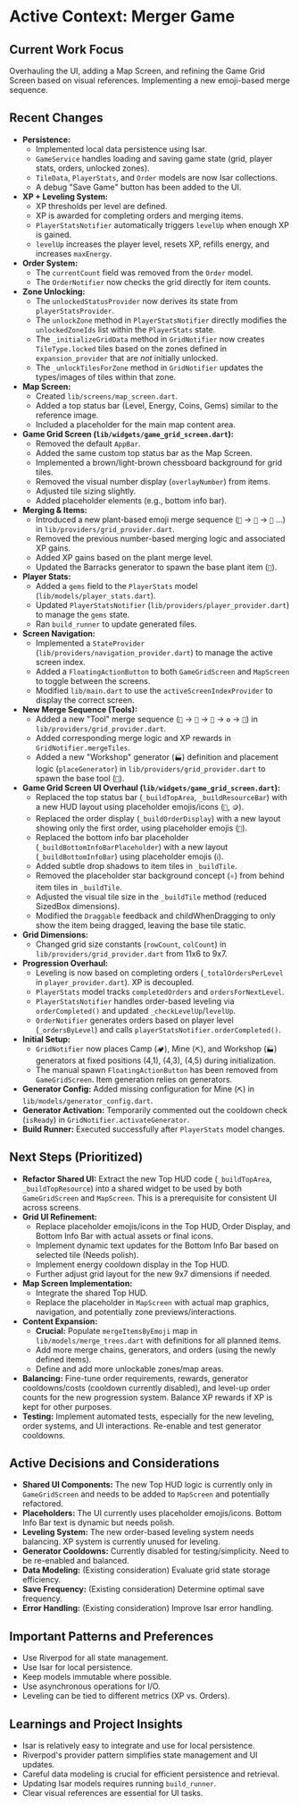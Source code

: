 # Active Context: Merger Game

## Current Work Focus

Overhauling the UI, adding a Map Screen, and refining the Game Grid Screen based on visual references. Implementing a new emoji-based merge sequence.

## Recent Changes

*   **Persistence:**
    *   Implemented local data persistence using Isar.
    *   `GameService` handles loading and saving game state (grid, player stats, orders, unlocked zones).
    *   `TileData`, `PlayerStats`, and `Order` models are now Isar collections.
    *   A debug "Save Game" button has been added to the UI.
*   **XP + Leveling System:**
    *   XP thresholds per level are defined.
    *   XP is awarded for completing orders and merging items.
    *   `PlayerStatsNotifier` automatically triggers `levelUp` when enough XP is gained.
    *   `levelUp` increases the player level, resets XP, refills energy, and increases `maxEnergy`.
*   **Order System:**
    *   The `currentCount` field was removed from the `Order` model.
    *   The `OrderNotifier` now checks the grid directly for item counts.
*   **Zone Unlocking:**
    *   The `unlockedStatusProvider` now derives its state from `playerStatsProvider`.
    *   The `unlockZone` method in `PlayerStatsNotifier` directly modifies the `unlockedZoneIds` list within the `PlayerStats` state.
    *   The `_initializeGridData` method in `GridNotifier` now creates `TileType.locked` tiles based on the zones defined in `expansion_provider` that are *not* initially unlocked.
    *   The `_unlockTilesForZone` method in `GridNotifier` updates the types/images of tiles within that zone.
*   **Map Screen:**
    *   Created `lib/screens/map_screen.dart`.
    *   Added a top status bar (Level, Energy, Coins, Gems) similar to the reference image.
    *   Included a placeholder for the main map content area.
*   **Game Grid Screen (`lib/widgets/game_grid_screen.dart`):**
    *   Removed the default `AppBar`.
    *   Added the same custom top status bar as the Map Screen.
    *   Implemented a brown/light-brown chessboard background for grid tiles.
    *   Removed the visual number display (`overlayNumber`) from items.
    *   Adjusted tile sizing slightly.
    *   Added placeholder elements (e.g., bottom info bar).
*   **Merging & Items:**
    *   Introduced a new plant-based emoji merge sequence (`🌱` -> `🌿` -> `🌳` ...) in `lib/providers/grid_provider.dart`.
    *   Removed the previous number-based merging logic and associated XP gains.
    *   Added XP gains based on the plant merge level.
    *   Updated the Barracks generator to spawn the base plant item (`🌱`).
*   **Player Stats:**
    *   Added a `gems` field to the `PlayerStats` model (`lib/models/player_stats.dart`).
    *   Updated `PlayerStatsNotifier` (`lib/providers/player_provider.dart`) to manage the `gems` state.
    *   Ran `build_runner` to update generated files.
*   **Screen Navigation:**
    *   Implemented a `StateProvider` (`lib/providers/navigation_provider.dart`) to manage the active screen index.
    *   Added a `FloatingActionButton` to both `GameGridScreen` and `MapScreen` to toggle between the screens.
    *   Modified `lib/main.dart` to use the `activeScreenIndexProvider` to display the correct screen.
*   **New Merge Sequence (Tools):**
    *   Added a new "Tool" merge sequence (`🔧` -> `🔨` -> `🔩` -> `⚙️` -> `🔗`) in `lib/providers/grid_provider.dart`.
    *   Added corresponding merge logic and XP rewards in `GridNotifier.mergeTiles`.
    *   Added a new "Workshop" generator (`🏭`) definition and placement logic (`placeGenerator`) in `lib/providers/grid_provider.dart` to spawn the base tool (`🔧`).
*   **Game Grid Screen UI Overhaul (`lib/widgets/game_grid_screen.dart`):**
    *   Replaced the top status bar (`_buildTopArea`, `_buildResourceBar`) with a new HUD layout using placeholder emojis/icons (`👤`, `🪙`).
    *   Replaced the order display (`_buildOrderDisplay`) with a new layout showing only the first order, using placeholder emojis (`🧑`).
    *   Replaced the bottom info bar placeholder (`_buildBottomInfoBarPlaceholder`) with a new layout (`_buildBottomInfoBar`) using placeholder emojis (`ℹ️`).
    *   Added subtle drop shadows to item tiles in `_buildTile`.
    *   Removed the placeholder star background concept (`⭐`) from behind item tiles in `_buildTile`.
    *   Adjusted the visual tile size in the `_buildTile` method (reduced SizedBox dimensions).
    *   Modified the `Draggable` feedback and childWhenDragging to only show the item being dragged, leaving the base tile static.
*   **Grid Dimensions:**
    *   Changed grid size constants (`rowCount`, `colCount`) in `lib/providers/grid_provider.dart` from 11x6 to 9x7.
*   **Progression Overhaul:**
    *   Leveling is now based on completing orders (`_totalOrdersPerLevel` in `player_provider.dart`). XP is decoupled.
    *   `PlayerStats` model tracks `completedOrders` and `ordersForNextLevel`.
    *   `PlayerStatsNotifier` handles order-based leveling via `orderCompleted()` and updated `_checkLevelUp`/`levelUp`.
    *   `OrderNotifier` generates orders based on player level (`_ordersByLevel`) and calls `playerStatsNotifier.orderCompleted()`.
*   **Initial Setup:**
    *   `GridNotifier` now places Camp (`🏕️`), Mine (`⛏️`), and Workshop (`🏭`) generators at fixed positions (4,1), (4,3), (4,5) during initialization.
    *   The manual spawn `FloatingActionButton` has been removed from `GameGridScreen`. Item generation relies on generators.
*   **Generator Config:** Added missing configuration for Mine (`⛏️`) in `lib/models/generator_config.dart`.
*   **Generator Activation:** Temporarily commented out the cooldown check (`isReady`) in `GridNotifier.activateGenerator`.
*   **Build Runner:** Executed successfully after `PlayerStats` model changes.


## Next Steps (Prioritized)

*   **Refactor Shared UI:** Extract the new Top HUD code (`_buildTopArea`, `_buildTopResource`) into a shared widget to be used by both `GameGridScreen` and `MapScreen`. This is a prerequisite for consistent UI across screens.
*   **Grid UI Refinement:**
    *   Replace placeholder emojis/icons in the Top HUD, Order Display, and Bottom Info Bar with actual assets or final icons.
    *   Implement dynamic text updates for the Bottom Info Bar based on selected tile (Needs polish).
    *   Implement energy cooldown display in the Top HUD.
    *   Further adjust grid layout for the new 9x7 dimensions if needed.
*   **Map Screen Implementation:**
    *   Integrate the shared Top HUD.
    *   Replace the placeholder in `MapScreen` with actual map graphics, navigation, and potentially zone previews/interactions.
*   **Content Expansion:**
    *   **Crucial:** Populate `mergeItemsByEmoji` map in `lib/models/merge_trees.dart` with definitions for all planned items.
    *   Add more merge chains, generators, and orders (using the newly defined items).
    *   Define and add more unlockable zones/map areas.
*   **Balancing:** Fine-tune order requirements, rewards, generator cooldowns/costs (cooldown currently disabled), and level-up order counts for the new progression system. Balance XP rewards if XP is kept for other purposes.
*   **Testing:** Implement automated tests, especially for the new leveling, order systems, and UI interactions. Re-enable and test generator cooldowns.

## Active Decisions and Considerations

*   **Shared UI Components:** The new Top HUD logic is currently only in `GameGridScreen` and needs to be added to `MapScreen` and potentially refactored.
*   **Placeholders:** The UI currently uses placeholder emojis/icons. Bottom Info Bar text is dynamic but needs polish.
*   **Leveling System:** The new order-based leveling system needs balancing. XP system is currently unused for leveling.
*   **Generator Cooldowns:** Currently disabled for testing/simplicity. Need to be re-enabled and balanced.
*   **Data Modeling:** (Existing consideration) Evaluate grid state storage efficiency.
*   **Save Frequency:** (Existing consideration) Determine optimal save frequency.
*   **Error Handling:** (Existing consideration) Improve Isar error handling.

## Important Patterns and Preferences

*   Use Riverpod for all state management.
*   Use Isar for local persistence.
*   Keep models immutable where possible.
*   Use asynchronous operations for I/O.
*   Leveling can be tied to different metrics (XP vs. Orders).

## Learnings and Project Insights

*   Isar is relatively easy to integrate and use for local persistence.
*   Riverpod's provider pattern simplifies state management and UI updates.
*   Careful data modeling is crucial for efficient persistence and retrieval.
*   Updating Isar models requires running `build_runner`.
*   Clear visual references are essential for UI tasks.
